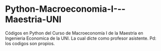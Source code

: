 # Python-Macroeconomia-I---Maestria-UNI
Códigos en Python del Curso de Macroeconomía I de la Maestria en Ingenieria Economica de la UNI. La cual dicte como profesor asistente. Pd: los codigos son propios.  
